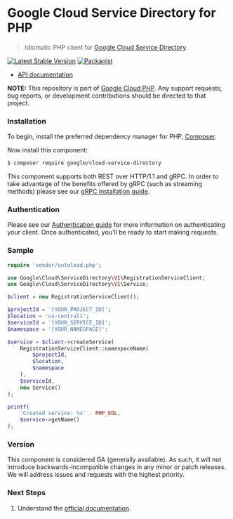 # Google Cloud Service Directory for PHP

> Idiomatic PHP client for [Google Cloud Service Directory](https://cloud.google.com/service-directory/).

[![Latest Stable Version](https://poser.pugx.org/google/cloud-service-directory/v/stable)](https://packagist.org/packages/google/cloud-service-directory) [![Packagist](https://img.shields.io/packagist/dm/google/cloud-service-directory.svg)](https://packagist.org/packages/google/cloud-service-directory)

* [API documentation](https://cloud.google.com/php/docs/reference/cloud-service-directory/latest)

**NOTE:** This repository is part of [Google Cloud PHP](https://github.com/googleapis/google-cloud-php). Any
support requests, bug reports, or development contributions should be directed to
that project.

### Installation

To begin, install the preferred dependency manager for PHP, [Composer](https://getcomposer.org/).

Now install this component:

```sh
$ composer require google/cloud-service-directory
```

This component supports both REST over HTTP/1.1 and gRPC. In order to take advantage of the benefits offered by gRPC (such as streaming methods)
please see our [gRPC installation guide](https://cloud.google.com/php/grpc).

### Authentication

Please see our [Authentication guide](https://github.com/googleapis/google-cloud-php/blob/main/AUTHENTICATION.md) for more information
on authenticating your client. Once authenticated, you'll be ready to start making requests.

### Sample

```php
require 'vendor/autoload.php';

use Google\Cloud\ServiceDirectory\V1\RegistrationServiceClient;
use Google\Cloud\ServiceDirectory\V1\Service;

$client = new RegistrationServiceClient();

$projectId = '[YOUR_PROJECT_ID]';
$location = 'us-central1';
$serviceId = '[YOUR_SERVICE_ID]';
$namespace = '[YOUR_NAMESPACE]';

$service = $client->createService(
    RegistrationServiceClient::namespaceName(
        $projectId,
        $location,
        $namespace
    ),
    $serviceId,
    new Service()
);

printf(
    'Created service: %s' . PHP_EOL,
    $service->getName()
);
```

### Version

This component is considered GA (generally available). As such, it will not introduce backwards-incompatible changes in
any minor or patch releases. We will address issues and requests with the highest priority.

### Next Steps

1. Understand the [official documentation](https://cloud.google.com/service-directory/docs).
